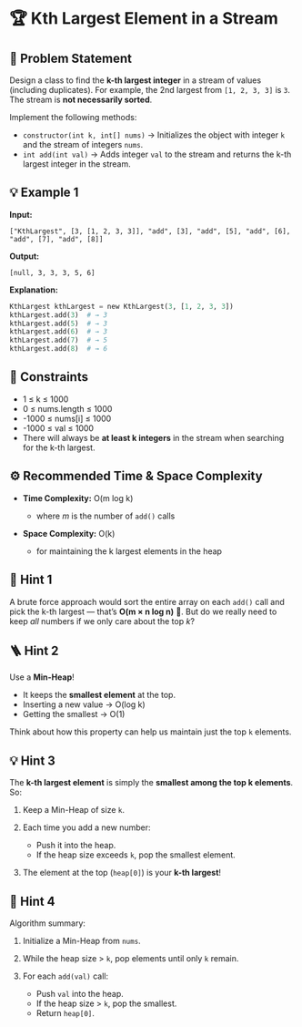 # 🏆 Kth Largest Element in a Stream

## 📘 Problem Statement

Design a class to find the **k-th largest integer** in a stream of values (including duplicates).
For example, the 2nd largest from `[1, 2, 3, 3]` is `3`.
The stream is **not necessarily sorted**.

Implement the following methods:

* `constructor(int k, int[] nums)` → Initializes the object with integer `k` and the stream of integers `nums`.
* `int add(int val)` → Adds integer `val` to the stream and returns the k-th largest integer in the stream.

## 💡 Example 1

**Input:**

```
["KthLargest", [3, [1, 2, 3, 3]], "add", [3], "add", [5], "add", [6], "add", [7], "add", [8]]
```

**Output:**

```
[null, 3, 3, 3, 5, 6]
```

**Explanation:**

```python
KthLargest kthLargest = new KthLargest(3, [1, 2, 3, 3])
kthLargest.add(3)  # → 3
kthLargest.add(5)  # → 3
kthLargest.add(6)  # → 3
kthLargest.add(7)  # → 5
kthLargest.add(8)  # → 6
```

## 📏 Constraints

* 1 ≤ k ≤ 1000
* 0 ≤ nums.length ≤ 1000
* -1000 ≤ nums[i] ≤ 1000
* -1000 ≤ val ≤ 1000
* There will always be **at least k integers** in the stream when searching for the k-th largest.

## ⚙️ Recommended Time & Space Complexity

* **Time Complexity:** O(m log k)

  * where *m* is the number of `add()` calls
* **Space Complexity:** O(k)

  * for maintaining the k largest elements in the heap

## 🧭 Hint 1

A brute force approach would sort the entire array on each `add()` call and pick the k-th largest —
that’s **O(m × n log n)** 😬.
But do we really need to keep *all* numbers if we only care about the top *k*?

## 🪜 Hint 2

Use a **Min-Heap**!

* It keeps the **smallest element** at the top.
* Inserting a new value → O(log k)
* Getting the smallest → O(1)

Think about how this property can help us maintain just the top `k` elements.

## 💡 Hint 3

The **k-th largest element** is simply the **smallest among the top k elements**.
So:

1. Keep a Min-Heap of size `k`.
2. Each time you add a new number:

   * Push it into the heap.
   * If the heap size exceeds `k`, pop the smallest element.
3. The element at the top (`heap[0]`) is your **k-th largest**!

## 🧱 Hint 4

Algorithm summary:

1. Initialize a Min-Heap from `nums`.
2. While the heap size > `k`, pop elements until only `k` remain.
3. For each `add(val)` call:

   * Push `val` into the heap.
   * If the heap size > `k`, pop the smallest.
   * Return `heap[0]`.